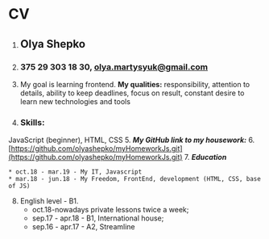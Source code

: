 # CV
1. ## Olya Shepko 
2. ### 375 29 303 18 30, olya.martysyuk@gmail.com 
3. My goal is learning frontend. **My qualities:** responsibility, attention to details, ability to keep deadlines, focus on result, constant desire to learn new technologies and tools
4. ### Skills:
 JavaScript (beginner), HTML, CSS
5. ***My GitHub link to my housework:*** 
6. [https://github.com/olyashepko/myHomeworkJs.git](https://github.com/olyashepko/myHomeworkJs.git)
7. ***Education***
    
    * oct.18 - mar.19 - My IT, Javascript 
    * mar.18 - jun.18 - My Freedom, FrontEnd, development (HTML, CSS, base of JS) 

8. English level - B1. 
    * oct.18-nowadays private lessons twice a week;
    * sep.17 - apr.18 - B1, International house;
    * sep.16 - apr.17 - A2, Streamline
